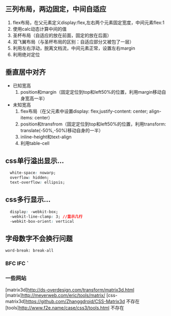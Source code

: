 ## 三列布局，两边固定，中间自适应
1. flex布局，在父元素定义display:flex,左右两个元素固定宽度，中间元素flex:1
2. 使用calc动态计算中间的值
3. 圣杯布局（自适应的放在前面，固定的放在后面）
4. 双飞翼布局（与圣杯布局的区别：自适应部分又被包了一层）
5. 利用左右浮动，脱离文档流，中间元素正常，设置左右margin
6. 利用绝对定位

## 垂直居中对齐
+ 已知宽高
  1. position和margin（固定定位到top和left50%的位置，利用margin移动自身宽高一半）
+ 未知宽高
  1. flex布局（在父元素中设置display: flex;justify-content: center; align-items: center）
  2. position和transfrom（固定定位到top和left50%的位置，利用transform: translate(-50%,-50%)移动自身的一半）
  3. inline-height和text-align
  4. 利用table-cell


## css单行溢出显示...
```css
  white-space: nowarp;
  overflow: hidden;
  text-overflow: ellipsis;
```

## css多行显示...
```css
  display: -webkit-box;
  -webkit-line-clamp: 3; //显示几行
  -webkit-box-orient: vertical
```

## 字母数字不会换行问题
`word-break: break-all`
<!--
 * @Author: your name
 * @Date: 2021-04-27 22:37:07
 * @LastEditTime: 2021-04-27 22:37:30
 * @LastEditors: Please set LastEditors
 * @Description: In User Settings Edit
 * @FilePath: /test/Users/lxt/note/css.md
-->
### BFC IFC `

### 一些网站
[matrix3d]http://ds-overdesign.com/transform/matrix3d.html
[matrix]http://meyerweb.com/eric/tools/matrix/
[css-matrix3d]https://github.com/Zhanggdroid/CSS-Matrix3d  不存在
[tools]http://www.f2e.name/case/css3/tools.html 不存在
